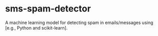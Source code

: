 # sms-spam-detector
A machine learning model for detecting spam in emails/messages using [e.g., Python and scikit-learn].
